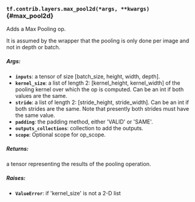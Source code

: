 ### `tf.contrib.layers.max_pool2d(*args, **kwargs)` {#max_pool2d}

Adds a Max Pooling op.

It is assumed by the wrapper that the pooling is only done per image and not
in depth or batch.

##### Args:


*  <b>`inputs`</b>: a tensor of size [batch_size, height, width, depth].
*  <b>`kernel_size`</b>: a list of length 2: [kernel_height, kernel_width] of the
    pooling kernel over which the op is computed. Can be an int if both
    values are the same.
*  <b>`stride`</b>: a list of length 2: [stride_height, stride_width].
    Can be an int if both strides are the same.  Note that presently
    both strides must have the same value.
*  <b>`padding`</b>: the padding method, either 'VALID' or 'SAME'.
*  <b>`outputs_collections`</b>: collection to add the outputs.
*  <b>`scope`</b>: Optional scope for op_scope.

##### Returns:

  a tensor representing the results of the pooling operation.

##### Raises:


*  <b>`ValueError`</b>: if 'kernel_size' is not a 2-D list

